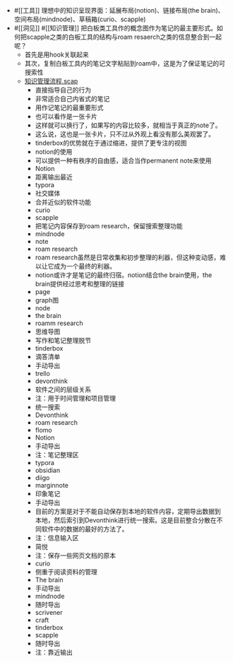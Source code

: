- #[[工具]] 理想中的知识呈现界面：延展布局(notion)、链接布局(the brain)、空间布局(mindnode)、草稿箱(curio、scapple)
- #[[洞见]] #[[知识管理]] 把白板类工具作的概念图作为笔记的最主要形式。如何把scapple之类的白板工具的结构与roam resaerch之类的信息整合到一起呢？
    - 首先是用hook关联起来
    - 其次，复制白板工具内的笔记文字粘贴到roam中，这是为了保证笔记的可搜索性
    - [知识管理流程.scap](hook://file/96XxFqRCX?p=aUNsb3VkfmNvbX5saXRlcmF0dXJlYW5kbGF0dGV+c2NhcHBsZS9Eb2N1bWVudHM=&n=%E7%9F%A5%E8%AF%86%E7%AE%A1%E7%90%86%E6%B5%81%E7%A8%8B.scap)
        - 直接指导自己的行为
        - 非常适合自己内省式的笔记
        - 用作记笔记的最重要形式
        - 也可以看作是一张卡片
        - 这样就可以换行了，如果写的内容比较多，就相当于真正的note了。
        - 这么说，这也是一张卡片，只不过从外观上看没有那么美观罢了。
        - tinderbox的优势就在于通过缩进，提供了更专注的视图
        - notion的使用
        - 可以提供一种有秩序的自由感，适合当作permanent note来使用
        - Notion
        - 距离输出最近
        - typora
        - 社交媒体
        - 合并近似的软件功能
        - curio
        - scapple
        - 把笔记内容保存到roam research，保留搜索整理功能
        - mindnode
        - note
        - roam research
        - roam research虽然是日常收集和初步整理的利器，但这种变动感，难以让它成为一个最终的利器。
        - notion或许才是笔记的最终归宿。notion结合the brain使用，the brain提供经过思考和整理的链接
        - page
        - graph图
        - node
        - the brain
        - roamm research
        - 思维导图
        - 写作和笔记整理脱节
        - tinderbox
        - 滴答清单
        - 手动导出
        - trello
        - devonthink
        - 软件之间的层级关系
        - 注：用于时间管理和项目管理
        - 统一搜索
        - Devonthink
        - roam research
        - flomo
        - Notion
        - 手动导出
        - 注：笔记整理区
        - typora
        - obsidian
        - diigo
        - marginnote
        - 印象笔记
        - 手动导出
        - 目前的方案是对于不能自动保存到本地的软件内容，定期导出数据到本地，然后索引到Devonthink进行统一搜索。这是目前整合分散在不同软件中的数据的最好的方法了。
        - 注：信息输入区
        - 简悦
        - 注：保存一些网页文档的原本
        - curio
        - 侧重于阅读资料的管理
        - The brain
        - 手动导出
        - mindnode
        - 随时导出
        - scrivener
        - craft
        - tinderbox
        - scapple
        - 随时导出
        - 注：靠近输出
